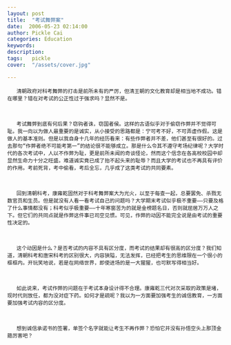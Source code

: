 ```yaml
---
layout: post  
title:  "考试舞弊案"
date:  2006-05-23 02:14:00
author: Pickle Cai  
categories: Education  
keywords: 
description:   
tags:	pickle   
cover:  "/assets/cover.jpg"  

---
```


       清朝政府对科考舞弊的打击是前所未有的严厉，但清王朝的文化教育却是相当地不成功。错在哪里？错在对考试的公正性过于强求吗？显然不是。



       考试舞弊到底有何后果？窃钩者诛，窃国者侯。这样的古语似乎对于偷窃作弊并不觉得可耻。我一向以为做人最重要的是诚实，从小接受的思路都是：宁可考不好，不可弄虚作假。这是做人的基本准则。但是以我自身十几年的经历看来：有些作弊者并不差，他们甚至有很好的。过去那句“作弊者绝不可能考第一”的结论很不能够成立。那是什么令其不遵守考场纪律呢？大学时代的各次考试中，人以不作弊为耻，更是前所未闻的奇谈怪论，然而这个信念在各高校校园中却显然生命力十分之旺盛。难道诚实竟已成了抬不起头来的耻辱？而且大学的考试也不再具有评价的作用。考前死背，考中偷看，考后全忘，几乎成了这类考试的共同要素。



       回到清朝科考，康雍乾固然对于科考舞弊案大为光火，以至于每查一起，总要罢免、杀戮无数官员和生员。但是就没有人看一看考试自己的问题吗？大学期末考试似乎极不重要——只要及格了什么事情都没有；科考似乎极重要——十年寒窗苦为的就是金榜题名日，否则就屈居万万人之下。但它们的共同点就是作弊这件事已司空见惯。可见，作弊的动因不能完全说是由考试的重要性决定的。



       这个动因是什么？是否考试的内容不具有区分度，而考试的结果却有很高的区分度？我们知道，清朝科考和唐宋科考的区别很大，内容狭隘，无法发挥，已经把考生的思维限在一个很小的框框内。开玩笑地说，若是在网络世界，即使进场的是一大猩猩，也可默写得相当好。



       如此说来，考试作弊的问题在于考试本身设计得不合理。康雍乾三代对次采取的政策是堵，现时代则放任，都为没对症下药。如何才是疏呢？我以为一方面要加强考生的诚信教育，一方面要加强考试内容的区分度。



       想到诚信承诺书的签署，单签个名字就能让考生不再作弊？恐怕它并没有孙悟空头上那顶金箍厉害吧？



		    


